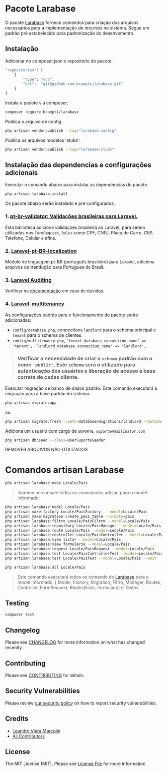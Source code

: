 
# Pacote Larabase
O pacote [Larabase](https://github.com/bcampti/larabase) fornece comandos para criação dos arquivos necessários para a implementação de recursos no sistema. Segue um padrão pré estabelecido para padronização do desenvomento.

## Instalação

Adicionar no composer.json o repositorio do pacote.
```bash
"repositories": [
    {
        "type": "vcs",
        "url":  "git@github.com:bcampti/larabase.git"
    }
]
```
Instala o pacote via composer:

```bash
composer require bcampti/larabase
```

Publica o arquivo de config:

```bash
php artisan vendor:publish --tag="larabase-config"
```

Publica os arquivos modelos 'stubs':

```bash
php artisan vendor:publish --tag="larabase-stubs"
```

## Instalação das dependencias e configurações adicionais
Executar o comando abaixo para instalar as dependencias do pacote.
```bash
php artisan larabase:install 
```

Os pacote abaixo serão instalado e pré configurados.
### 1. [pt-br-validator: Validações brasileiras para Laravel.](https://github.com/LaravelLegends/pt-br-validator)
Esta biblioteca adiciona validações brasileira ao Laravel, para serem utilizadas nos `FormRequest`, `Rules` como CPF, CNPJ, Placa de Carro, CEP, Telefone, Celular e afins.

### 2. [Laravel-pt-BR-localization](https://github.com/lucascudo/laravel-pt-BR-localization)
Módulo de linguagem pt-BR (português brasileiro) para Laravel, adiciona arquivos de trandução para Portugues do Brasil.

### 3. [Laravel Auditing](https://github.com/owen-it/laravel-auditing)
Verificar na [documentação](https://github.com/owen-it/laravel-auditing-doc/blob/main/documentation.md) em caso de duvidas.

### 4. [Laravel-multitenancy](https://github.com/spatie/laravel-multitenancy)
As configurações padrão para o funcionamento do pacote serão adicionadas:
* `config/database.php`, connections `landlord` para o schema principal e `tenant` para o schema de clientes.
* `config/multitenancy.php`, `'tenant_database_connection_name' => 'tenant', 'landlord_database_connection_name' => 'landlord',`.

> ### Verificar a necessidade de criar o `schema` padrão com o nome `'public'`. Este `schema` será o utilizado para autenticação dos usuários e liberação de acesso a base correta de cadas cliente.

Executar migração de banco de dados padrão. Este comando executará a migração para a base padrão do sistema.
```bash
php artisan migrate:app
```
ou
```bash
php artisan migrate:fresh --path=database/migrations/landlord --database=landlord
```
Adiciona um usuário com cargo de `SUPORTE`, `suporte@mailinator.com`
```bash
php artisan db:seed --class=UserSuporteSeeder
```

REMOVER ARQUIVOS NÃO UTILIZADOS

# Comandos artisan Larabase
```bash
php artisan larabase:make Locale/Pais
```
 > Imprime no console todos os commandos artisan para o model informado:
 ```bash
php artisan larabase:model Locale/Pais
php artisan make:factory Locale/PaisFactory  --model=Locale/Pais
php artisan make:migration create_pais_table --create=pais
php artisan larabase:filtro Locale/PaisFiltro --model=Locale/Pais
php artisan larabase:repository Locale/PaisManager --model=Locale/Pais
php artisan larabase:route Locale/Pais --model=Locale/Pais
php artisan larabase:controller Locale/PaisController --model=Locale/Pais
php artisan larabase:view listar --model=Locale/Pais
php artisan larabase:view formulario --model=Locale/Pais
php artisan larabase:request Locale/PaisRequest --model=Locale/Pais
php artisan larabase:test Locale/PaisControllerTest --model=Locale/Pais
php artisan larabase:test Locale/PaisTest --model=Locale/Pais --unit
```

```bash
php artisan larabase:all Locale/Pais
```
 > Este comando executará todos os comando do [Larabase](https://github.com/bcampti/larabase) para o model informado. [ Model, Factory, Migration, Filtro, Manager, Routes, Controller, FormRequest, Blades(listar, formulario) e Testes.

## Testing

```bash
composer test
```

## Changelog

Please see [CHANGELOG](CHANGELOG.md) for more information on what has changed recently.

## Contributing

Please see [CONTRIBUTING](CONTRIBUTING.md) for details.

## Security Vulnerabilities

Please review [our security policy](../../security/policy) on how to report security vulnerabilities.

## Credits

- [Leandro Viera Marcolin](https://github.com/bcampti)
- [All Contributors](../../contributors)

## License

The MIT License (MIT). Please see [License File](LICENSE.md) for more information.

